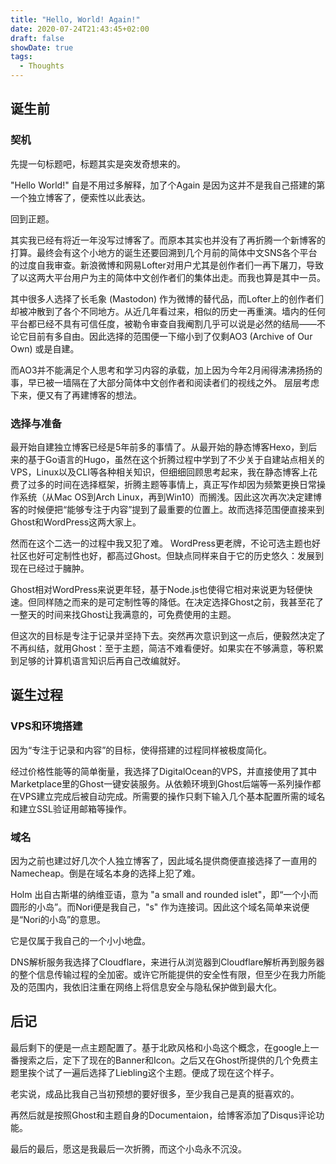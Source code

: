```yaml
---
title: "Hello, World! Again!"
date: 2020-07-24T21:43:45+02:00
draft: false
showDate: true
tags:
  - Thoughts
---
```

## 诞生前

### 契机

先提一句标题吧，标题其实是突发奇想来的。

"Hello World!" 自是不用过多解释，加了个Again 是因为这并不是我自己搭建的第一个独立博客了，便索性以此表达。

回到正题。

其实我已经有将近一年没写过博客了。而原本其实也并没有了再折腾一个新博客的打算。最终会有这个小地方的诞生还要回溯到几个月前的简体中文SNS各个平台的过度自我审查。新浪微博和网易Lofter对用户尤其是创作者们一再下屠刀，导致了以这两大平台用户为主的简体中文创作者们的集体出走。而我也算是其中一员。

其中很多人选择了长毛象 (Mastodon) 作为微博的替代品，而Lofter上的创作者们却被冲散到了各个不同地方。从近几年看过来，相似的历史一再重演。墙内的任何平台都已经不具有可信任度，被勒令审查自我阉割几乎可以说是必然的结局——不论它目前有多自由。因此选择的范围便一下缩小到了仅剩AO3 (Archive of Our Own) 或是自建。

而AO3并不能满足个人思考和学习内容的承载，加上因为今年2月闹得沸沸扬扬的事，早已被一墙隔在了大部分简体中文创作者和阅读者们的视线之外。
层层考虑下来，便又有了再建博客的想法。

### 选择与准备
最开始自建独立博客已经是5年前多的事情了。从最开始的静态博客Hexo，到后来的基于Go语言的Hugo，虽然在这个折腾过程中学到了不少关于自建站点相关的VPS，Linux以及CLI等各种相关知识，但细细回顾思考起来，我在静态博客上花费了过多的时间在选择框架，折腾主题等事情上，真正写作却因为频繁更换日常操作系统（从Mac OS到Arch Linux，再到Win10）而搁浅。因此这次再次决定建博客的时候便把“能够专注于内容”提到了最重要的位置上。故而选择范围便直接来到Ghost和WordPress这两大家上。

然而在这个二选一的过程中我又犯了难。
WordPress更老牌，不论可选主题也好社区也好可定制性也好，都高过Ghost。但缺点同样来自于它的历史悠久：发展到现在已经过于臃肿。

Ghost相对WordPress来说更年轻，基于Node.js也使得它相对来说更为轻便快速。但同样随之而来的是可定制性等的降低。在决定选择Ghost之前，我甚至花了一整天的时间来找Ghost让我满意的，可免费使用的主题。

但这次的目标是专注于记录并坚持下去。突然再次意识到这一点后，便毅然决定了不再纠结，就用Ghost：至于主题，简洁不难看便好。如果实在不够满意，等积累到足够的计算机语言知识后再自己改编就好。

## 诞生过程

### VPS和环境搭建
因为“专注于记录和内容”的目标，使得搭建的过程同样被极度简化。

经过价格性能等的简单衡量，我选择了DigitalOcean的VPS，并直接使用了其中Marketplace里的Ghost一键安装服务。从依赖环境到Ghost后端等一系列操作都在VPS建立完成后被自动完成。所需要的操作只剩下输入几个基本配置所需的域名和建立SSL验证用邮箱等操作。

### 域名
因为之前也建过好几次个人独立博客了，因此域名提供商便直接选择了一直用的Namecheap。倒是在域名本身的选择上犯了难。

Holm 出自古斯堪的纳维亚语，意为 "a small and rounded islet"，即“一个小而圆形的小岛”。而Nori便是我自己，"s" 作为连接词。因此这个域名简单来说便是“Nori的小岛”的意思。

它是仅属于我自己的一个小小地盘。

DNS解析服务我选择了Cloudflare，来进行从浏览器到Cloudflare解析再到服务器的整个信息传输过程的全加密。或许它所能提供的安全性有限，但至少在我力所能及的范围内，我依旧注重在网络上将信息安全与隐私保护做到最大化。

## 后记
最后剩下的便是一点主题配置了。基于北欧风格和小岛这个概念，在google上一番搜索之后，定下了现在的Banner和Icon。之后又在Ghost所提供的几个免费主题里挨个试了一遍后选择了Liebling这个主题。便成了现在这个样子。

老实说，成品比我自己当初预想的要好很多，至少我自己是真的挺喜欢的。

再然后就是按照Ghost和主题自身的Documentaion，给博客添加了Disqus评论功能。

最后的最后，愿这是我最后一次折腾，而这个小岛永不沉没。
